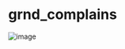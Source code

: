 # grnd_complains
![image](https://github.com/Moon7hine/grnd_complains/assets/74413678/7b8dcd2f-0eee-42e1-96b1-37b29b54a5d3)
